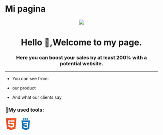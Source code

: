 # <h1>Mi pagina</h1>
<div id="header" align="center">
<img src="https://encrypted-tbn0.gstatic.com/images?q=tbn:ANd9GcRXnUzYYONGjf2nEmsu1fJ8W3mIPsmcWVmWkQFtew-5zgOfvQr6OL4C9TVnYzS-2-4zRE0&usqp=CAU" width="200"/>
<h1 align="center">Hello 👋,Welcome to my page.</h1>
<h3 align="center">Here you can boost your sales by at least 200%
with a potential website.
</div>

- - -

- You can see from:

- our product
- And what our clients say

<div align="left">
<h3>🔨My used tools:</h3>
<div>
<img src="https://github.com/devicons/devicon/raw/master/icons/html5/html5-original.svg" title="HTML5" alt="HTML" width="40" height="40"/>&nbsp;
<img src="https://github.com/devicons/devicon/raw/master/icons/css3/css3-plain-wordmark.svg" title="CSS3" alt="CSS" width="40" height="40"/>&nbsp;

